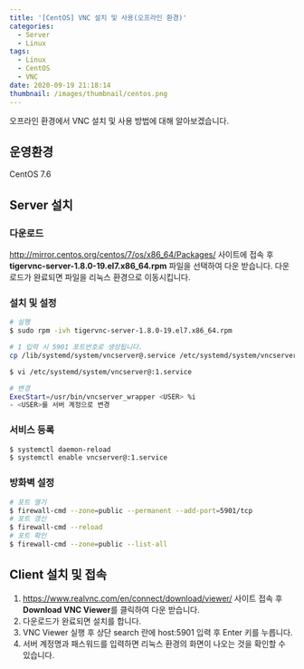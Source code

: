```yaml
---
title: '[CentOS] VNC 설치 및 사용(오프라인 환경)'
categories:
  - Server
  - Linux
tags:
  - Linux
  - CentOS
  - VNC
date: 2020-09-19 21:18:14
thumbnail: /images/thumbnail/centos.png
---
```


오프라인 환경에서 VNC 설치 및 사용 방법에 대해 알아보겠습니다.

## 운영환경

CentOS 7.6

## Server 설치

### 다운로드

http://mirror.centos.org/centos/7/os/x86_64/Packages/ 사이트에 접속 후 **tigervnc-server-1.8.0-19.el7.x86_64.rpm** 파일을 선택하여 다운 받습니다.
다운로드가 완료되면 파일을 리눅스 환경으로 이동시킵니다.

### 설치 및 설정

```bash
# 실행
$ sudo rpm -ivh tigervnc-server-1.8.0-19.el7.x86_64.rpm

# 1 입력 시 5901 포트번호로 생성됩니다.
cp /lib/systemd/system/vncserver@.service /etc/systemd/system/vncserver@:1.service
```

```bash
$ vi /etc/systemd/system/vncserver@:1.service

# 변경
ExecStart=/usr/bin/vncserver_wrapper <USER> %i
- <USER>를 서버 계정으로 변경
```

### 서비스 등록

```bash
$ systemctl daemon-reload
$ systemctl enable vncserver@:1.service
```

### 방화벽 설정

```bash
# 포트 열기
$ firewall-cmd --zone=public --permanent --add-port=5901/tcp
# 포트 갱신
$ firewall-cmd --reload
# 포트 확인
$ firewall-cmd --zone=public --list-all
```

## Client 설치 및 접속

1. https://www.realvnc.com/en/connect/download/viewer/ 사이트 접속 후 **Download VNC Viewer**를 클릭하여 다운 받습니다.
2. 다운로드가 완료되면 설치를 합니다.
3. VNC Viewer 실행 후 상단 search 란에 host:5901 입력 후 Enter 키를 누릅니다.
4. 서버 계정명과 패스워드를 입력하면 리눅스 환경의 화면이 나오는 것을 확인할 수 있습니다.
